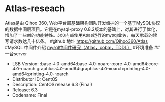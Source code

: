# Atlas-reseach
Atlas是由 Qihoo 360, Web平台部基础架构团队开发维护的一个基于MySQL协议的数据中间层项目。它是在mysql-proxy 0.8.2版本的基础上，对其进行了优化，增加了一些新的功能特性。360内部使用Atlas运行的mysql业务，每天承载的读写请求数达几十亿条。
#github 地址
https://github.com/Qihoo360/Atlas
#MySQL 中间件介绍
[mysql中间件研究（Atlas，cobar，TDDL）](http://www.guokr.com/blog/475765/)
#环境准备
##一台server
* LSB Version:    :base-4.0-amd64:base-4.0-noarch:core-4.0-amd64:core-4.0-noarch:graphics-4.0-amd64:graphics-4.0-noarch:printing-4.0-amd64:printing-4.0-noarch
* Distributor ID: CentOS
* Description:    CentOS release 6.3 (Final)
* Release:        6.3
* Codename:       Final
